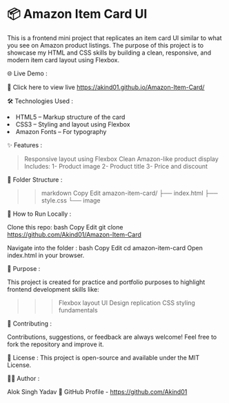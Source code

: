 <h1>📦 Amazon Item Card UI </h1>

This is a frontend mini project that replicates an item card UI similar to what you see on Amazon product listings. 
The purpose of this project is to showcase my HTML and CSS skills by building a clean, responsive, and modern item 
card layout using Flexbox.


🌐 Live Demo : 

🔗 Click here to view live
https://akind01.github.io/Amazon-Item-Card/


🛠️ Technologies Used :

<li>HTML5 – Markup structure of the card</li>
<li>CSS3 – Styling and layout using Flexbox</li>
<li>Amazon Fonts – For typography</li>


✨ Features : 

> Responsive layout using Flexbox
> Clean Amazon-like product display
> Includes:
  1- Product image
  2- Product title
  3- Price and discount


📁 Folder Structure :

>> markdown
>> Copy
>> Edit
      amazon-item-card/
          ├── index.html
          ├── style.css
          └── image


🚀 How to Run Locally :

Clone this repo:
bash
Copy
Edit
git clone https://github.com/Akind01/Amazon-Item-Card



Navigate into the folder :
bash
Copy
Edit
cd amazon-item-card
Open index.html in your browser.


🎯 Purpose :

This project is created for practice and portfolio purposes to highlight frontend development skills like:

>>> Flexbox layout
>>> UI Design replication
>>> CSS styling fundamentals


🙌 Contributing :

Contributions, suggestions, or feedback are always welcome!
Feel free to fork the repository and improve it.


📜 License :
This project is open-source and available under the MIT License.


👨‍💻 Author :

Alok Singh Yadav
🔗 GitHub Profile - https://github.com/Akind01

